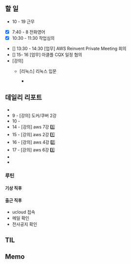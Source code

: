 ## 할 일
- 10 - 19 근무
- [x] 7:40 - 8 전화영어
- [x] 10:30 - 11:30 작업심의
- [] 13:30 - 14:30 [업무] AWS Reinvent Private Meeting 회의
- [] 15- 16 [업무] 아클플 CQX 일정 협의 
- [강의]
	- [리눅스] 리눅스 입문

		- 
## 데일리 리포트
-
-  9 - [강의] 도커/쿠버 2강
- 10 - 
- 14 - [강의] aws 7강 3️⃣
- 15 - [강의] aws 2강 1️⃣
- 16 - [강의] aws 4강 2️⃣
- 17 - [강의] aws 6강 3️⃣
- 
- 

### 루틴
#### 기상 직후

#### 출근 직후
- ucloud 접속
- 메일 확인
- 전사공지 확인

## TIL

## Memo


<!--stackedit_data:
eyJoaXN0b3J5IjpbMTI2MzM4MTc3MCwtMTM0NDAxMzEzMywzNj
YzNDA3NzIsLTEwMzc2MTU2MCwtMTI1MDY2NTIwNCwtODM4NzM3
Njc1LDE4MjQxMjgzNzcsMTg2MzIwNTcyOF19
-->